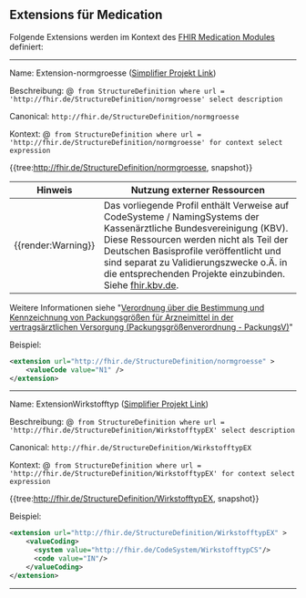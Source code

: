 ## Extensions für Medication

Folgende Extensions werden im Kontext des [FHIR Medication Modules](https://www.hl7.org/fhir/medications-module.html) definiert:

----

Name: Extension-normgroesse ([Simplifier Projekt Link](https://simplifier.net/resolve?canonical=http://fhir.de/StructureDefinition/normgroesse&scope=de.basisprofil.r4@1.5.0-ballot))

Beschreibung: @``` from StructureDefinition where url = 'http://fhir.de/StructureDefinition/normgroesse' select description```

Canonical: `http://fhir.de/StructureDefinition/normgroesse`

Kontext: @``` from StructureDefinition where url = 'http://fhir.de/StructureDefinition/normgroesse' for context select expression```

{{tree:http://fhir.de/StructureDefinition/normgroesse, snapshot}}

| Hinweis | Nutzung externer Ressourcen |
|---------|---------------------|
| {{render:Warning}} | Das vorliegende Profil enthält Verweise auf CodeSysteme / NamingSystems der Kassenärztliche Bundesvereinigung (KBV). Diese Ressourcen werden nicht als Teil der Deutschen Basisprofile veröffentlicht und sind separat zu Validierungszwecke o.Ä. in die entsprechenden Projekte einzubinden. Siehe [fhir.kbv.de](fhir.kbv.de).|

Weitere Informationen siehe "[Verordnung über die Bestimmung und Kennzeichnung von Packungsgrößen für Arzneimittel in der vertragsärztlichen Versorgung (Packungsgrößenverordnung - PackungsV)](https://www.gesetze-im-internet.de/packungsv/BJNR131800004.html)"

Beispiel:

```xml
<extension url="http://fhir.de/StructureDefinition/normgroesse" >
    <valueCode value="N1" />
</extension>
```

----

Name: ExtensionWirkstofftyp ([Simplifier Projekt Link](https://simplifier.net/resolve?canonical=http://fhir.de/StructureDefinition/WirkstofftypEX&scope=de.basisprofil.r4@1.5.0))

Beschreibung: @``` from StructureDefinition where url = 'http://fhir.de/StructureDefinition/WirkstofftypEX' select description```

Canonical: `http://fhir.de/StructureDefinition/WirkstofftypEX`

Kontext: @``` from StructureDefinition where url = 'http://fhir.de/StructureDefinition/WirkstofftypEX' for context select expression```

{{tree:http://fhir.de/StructureDefinition/WirkstofftypEX, snapshot}}

Beispiel:

```xml
<extension url="http://fhir.de/StructureDefinition/WirkstofftypEX" >
    <valueCoding>
      <system value="http://fhir.de/CodeSystem/WirkstofftypCS"/>
      <code value="IN"/>
    </valueCoding>
</extension>
```

----
